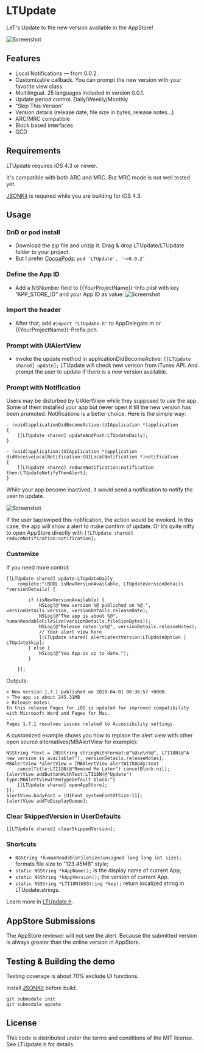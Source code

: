 # LTUpdate
LeT's Update to the new version available in the AppStore!


![Screenshot](https://raw.github.com/lexrus/LTUpdate/master/LTUpdate%20Demo/Screenshot_Multilingual.jpg)

## Features
* Local Notifications — from 0.0.2.
* Customizable callback. You can prompt the new version with your favorite view class.
* Multilingual. 25 languages included in version 0.0.1.
* Update period control. Daily/Weekly/Monthly
* “Skip This Version”
* Version details (release date, file size in bytes, release notes...)
* ARC/MRC compatible
* Block based interfaces
* GCD

## Requirements
LTUpdate requires iOS 4.3 or newer.

It's compatible with both ARC and MRC. But MRC mode is not well tested yet.

[JSONKit](https://github.com/johnezang/JSONKit) is required while you are building for iOS 4.3.


## Usage

### DnD or pod install
- Download the zip file and unzip it. Drag & drop LTUpdate/LTUpdate folder to your project.
- But I prefer [CocoaPods](https://github.com/CocoaPods/CocoaPods): ```pod 'LTUpdate', '~>0.0.2'```

### Define the App ID
- Add a NSNumber field to {{YourProjectName}}-Info.plist with key “APP_STORE_ID” and your App ID as value:
![Screenshot](https://raw.github.com/lexrus/LTUpdate/master/LTUpdate%20Demo/Screenshot_APP_STORE_ID.png)

### Import the header
- After that, add ```#import "LTUpdate.h"``` to AppDelegate.m or {{YourProjectName}}-Prefix.pch.

### Prompt with UIAlertView
- Invoke the update method in applicationDidBecomeActive: ```[[LTUpdate shared] update];```
LTUpdate will check new verison from iTunes API. And prompt the user to update if there is a new version available.

### Prompt with Notification
Users may be disturbed by UIAlertView while they supposed to use the app. Some of them installed your app but never open it till the new version has been promoted. Notifications is a better choice. Here is the simple way:

```
- (void)applicationDidBecomeActive:(UIApplication *)application
{
    [[LTUpdate shared] updateAndPush:LTUpdateDaily];
}

- (void)application:(UIApplication *)application didReceiveLocalNotification:(UILocalNotification *)notification
{
    [[LTUpdate shared] reduceNotification:notification then:LTUpdateNotifyThenAlert];
}
```
While your app become inactived, it would send a notification to notify the user to update.

![Screenshot](https://raw.github.com/lexrus/LTUpdate/master/LTUpdate%20Demo/Screenshot_Notification.png)

If the user tap/swiped this notification, the action would be invoked. In this case, the app will show a alert to make confirm of update. Or it’s quite nifty to open AppStore directly with
```[[LTUpdate shared] reduceNotification:notification];```

### Customize
If you need more control:

```
[[LTUpdate shared] update:LTUpdateDaily
    complete:^(BOOL isNewVersionAvailable, LTUpdateVersionDetails *versionDetails) {
    
        if (isNewVersionAvailable) {
            NSLog(@"New version %@ published on %@.", versionDetails.version, versionDetails.releaseDate);
            NSLog(@"The app is about %@", humanReadableFileSize(versionDetails.fileSizeBytes));
            NSLog(@"Release notes:\n%@", versionDetails.releaseNotes);
            // Your alert view here
            [[LTUpdate shared] alertLatestVersion:LTUpdateOption | LTUpdateSkip];
        } else {
            NSLog(@"You App is up to date.");
        }
    
    }];
```
                     
Outputs:

```
> New version 1.7.1 published on 2010-04-01 08:36:57 +0000.
> The app is about 245.31MB
> Release notes:
In this release Pages for iOS is updated for improved compatibility with Microsoft Word and Pages for Mac.
...
Pages 1.7.1 resolves issues related to Accessibility settings.
```

A customized example shows you how to replace the alert view with other open source alternatives(MBAlertView for example):

```
NSString *text = [NSString stringWithFormat:@"%@\n\n%@", LTI18N(@"A new version is available!"), versionDetails.releaseNotes];
MBAlertView *alertView = [MBAlertView alertWithBody:text
    cancelTitle:LTI18N(@"Remind Me Later") cancelBlock:nil];
[alertView addButtonWithText:LTI18N(@"Update") type:MBAlertViewItemTypeDefault block:^{
    [[LTUpdate shared] openAppStore];
}];
alertView.bodyFont = [UIFont systemFontOfSize:11];
[alertView addToDisplayQueue];
```

### Clear SkippedVersion in UserDefaults

```[[LTUpdate shared] clearSkippedVersion];```

### Shortcuts

* ```NSString *humanReadableFileSize(unsigned long long int size);``` formats file size to "123.45MB" style;
* ```static NSString *kAppName();``` is the display name of current App;
* ```static NSString *kAppVersion();``` the version of current App.
* ```static NSString *LTI18N(NSString *key);``` return localized string in LTUpdate.strings.

Learn more in [LTUpdate.h](https://github.com/lexrus/LTUpdate/blob/master/LTUpdate/LTUpdate.h).


## AppStore Submissions

The AppStore reviewer will not see the alert. Because the submitted version is always greater than the online version in AppStore.


## Testing & Building the demo

Testing coverage is about 70% exclude UI functions.

Install [JSONKit](https://github.com/johnezang/JSONKit) before build.
```
git submodule init
git submodule update
```

## License
This code is distributed under the terms and conditions of the MIT license. See LTUpdate.h for details.
